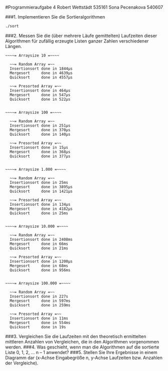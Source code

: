 #Programmieraufgabe 4
    Robert Wettstädt 535161
    Sona Pecenakova 540607


###1. Implementieren Sie die Sortieralgorithmen
```bash
./sort
```

###2. Messen Sie die (über mehrere Läufe gemittelten) Laufzeiten dieser Algorithmen für zufällig erzeugte Listen ganzer Zahlen verschiedener Längen.
```
~~~~= Arraysize 10 =~~~~

  ~~= Random Array =~~
  Insertionsort done in 1844µs
  Mergesort     done in 4639µs
  Quicksort     done in 4557µs

  ~~= Presorted Array =~~
  Insertionsort done in 464µs
  Mergesort     done in 547µs
  Quicksort     done in 522µs


~~~~= Arraysize 100 =~~~~

  ~~= Random Array =~~
  Insertionsort done in 251µs
  Mergesort     done in 370µs
  Quicksort     done in 140µs

  ~~= Presorted Array =~~
  Insertionsort done in 15µs
  Mergesort     done in 368µs
  Quicksort     done in 377µs


~~~~= Arraysize 1.000 =~~~~

  ~~= Random Array =~~
  Insertionsort done in 25ms
  Mergesort     done in 3895µs
  Quicksort     done in 1421µs

  ~~= Presorted Array =~~
  Insertionsort done in 134µs
  Mergesort     done in 4182µs
  Quicksort     done in 25ms


~~~~= Arraysize 10.000 =~~~~

  ~~= Random Array =~~
  Insertionsort done in 2408ms
  Mergesort     done in 66ms
  Quicksort     done in 21ms

  ~~= Presorted Array =~~
  Insertionsort done in 1200µs
  Mergesort     done in 68ms
  Quicksort     done in 956ms


~~~~= Arraysize 100.000 =~~~~

  ~~= Random Array =~~
  Insertionsort done in 227s
  Mergesort     done in 597ms
  Quicksort     done in 259ms

  ~~= Presorted Array =~~
  Insertionsort done in 11ms
  Mergesort     done in 554ms
  Quicksort     done in 19s
```
###3. Vergleichen Sie die Laufzeiten mit den theoretisch ermittelten mittleren Anzahlen von Vergleichen, die in den Algorithmen vorgenommen werden.
###4. Was geschieht, wenn man die Algorithmen auf die sortierte Liste 0, 1, 2, ... n – 1 anwendet?
###5. Stellen Sie Ihre Ergebnisse in einem Diagramm dar (x-Achse Eingabegröße n, y-Achse Laufzeiten bzw. Anzahlen der Vergleiche).